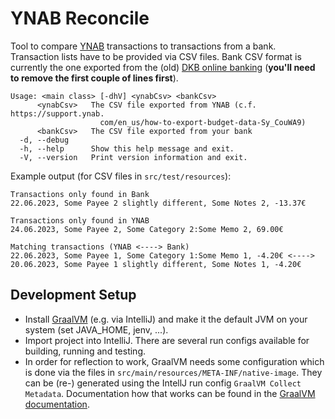 # YNAB Reconcile

Tool to compare [YNAB](https://ynab.com) transactions to transactions from a bank. Transaction lists have to be provided
via CSV files. Bank CSV format is currently the one exported from the (old) [DKB online banking](https://dkb.de)
(**you'll need to remove the first couple of lines first**).

```
Usage: <main class> [-dhV] <ynabCsv> <bankCsv>
      <ynabCsv>   The CSV file exported from YNAB (c.f. https://support.ynab.
                    com/en_us/how-to-export-budget-data-Sy_CouWA9)
      <bankCsv>   The CSV file exported from your bank
  -d, --debug
  -h, --help      Show this help message and exit.
  -V, --version   Print version information and exit.
```

Example output (for CSV files in `src/test/resources`):

```
Transactions only found in Bank
22.06.2023, Some Payee 2 slightly different, Some Notes 2, -13.37€

Transactions only found in YNAB
24.06.2023, Some Payee 2, Some Category 2:Some Memo 2, 69.00€

Matching transactions (YNAB <----> Bank)
22.06.2023, Some Payee 1, Some Category 1:Some Memo 1, -4.20€ <----> 20.06.2023, Some Payee 1 slightly different, Some Notes 1, -4.20€
```

## Development Setup

- Install [GraalVM](https://www.graalvm.org/) (e.g. via IntelliJ) and make it the default JVM on your system (set
  JAVA_HOME, jenv, ...).
- Import project into IntelliJ. There are several run configs available for building, running and testing.
- In order for reflection to work, GraalVM needs some configuration which is done via the files
  in `src/main/resources/META-INF/native-image`. They can be (re-) generated using the IntellJ run
  config `GraalVM Collect Metadata`. Documentation how that works can be found in
  the [GraalVM documentation](https://www.graalvm.org/22.0/reference-manual/native-image/Agent/).